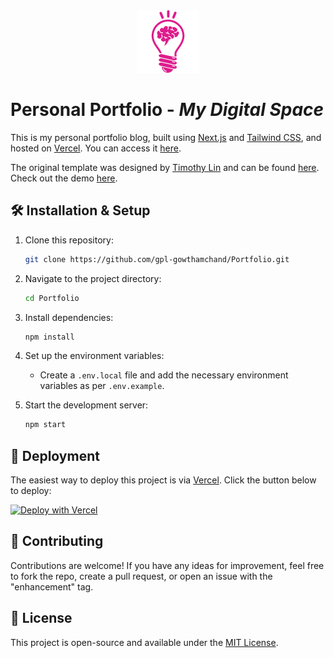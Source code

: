 <div align="center">
  <img alt="Logo" src="https://github.com/gpl-gowthamchand/portfolio/blob/main/data/logo.svg" width="100" />
</div>

# Personal Portfolio - *My Digital Space*

This is my personal portfolio blog, built using [Next.js](https://nextjs.org/) and [Tailwind CSS](https://tailwindcss.com/), and hosted on [Vercel](https://www.vercel.com/). You can access it [here](http://localhost:3000/).

The original template was designed by [Timothy Lin](https://github.com/timlrx) and can be found [here](https://github.com/timlrx/tailwind-nextjs-starter-blog). Check out the demo [here](https://tailwind-nextjs-starter-blog.vercel.app/).

## 🛠 Installation & Setup

1. Clone this repository:

   ```sh
   git clone https://github.com/gpl-gowthamchand/Portfolio.git
   ```

2. Navigate to the project directory:

   ```sh
   cd Portfolio
   ```

3. Install dependencies:

   ```sh
   npm install
   ```

4. Set up the environment variables:
   - Create a `.env.local` file and add the necessary environment variables as per `.env.example`.

5. Start the development server:

   ```sh
   npm start
   ```

## 🚀 Deployment

The easiest way to deploy this project is via [Vercel](https://vercel.com). Click the button below to deploy:

[![Deploy with Vercel](https://vercel.com/button)](https://vercel.com/new/git/external?repository-url=https://github.com/gpl-gowthamchand/Portfolio)

## 🤝 Contributing

Contributions are welcome! If you have any ideas for improvement, feel free to fork the repo, create a pull request, or open an issue with the "enhancement" tag.

## 📜 License

This project is open-source and available under the [MIT License](LICENSE).

